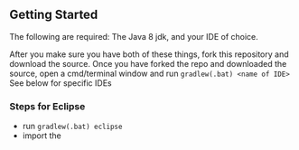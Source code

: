 ## Getting Started

The following are required: The Java 8 jdk, and your IDE of choice.

After you make sure you have both of these things, fork this repository and download the source.
Once you have forked the repo and downloaded the source, open a cmd/terminal window and run `gradlew(.bat) <name of IDE>`
See below for specific IDEs


### Steps for Eclipse
- run `gradlew(.bat) eclipse`
- import the 
